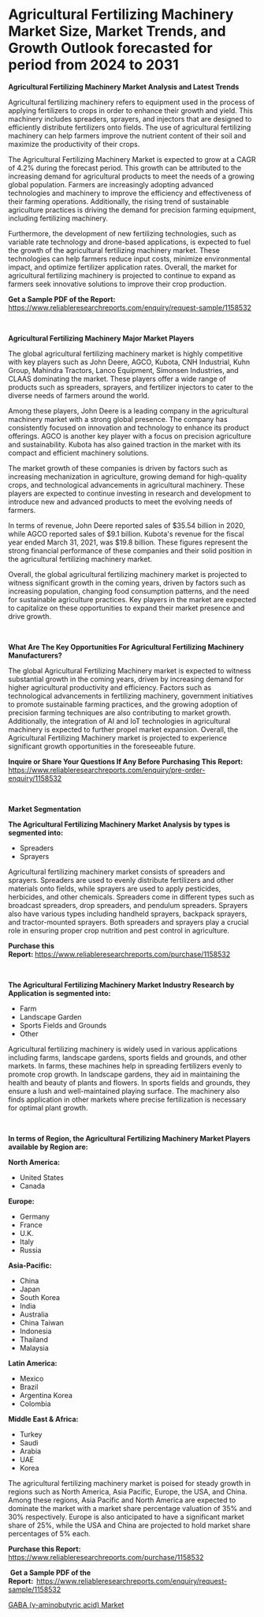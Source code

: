 <p><h1>Agricultural Fertilizing Machinery Market Size, Market Trends, and Growth Outlook forecasted for period from 2024 to 2031</h1></p><p><strong>Agricultural Fertilizing Machinery Market Analysis and Latest Trends</strong></p>
<p><p>Agricultural fertilizing machinery refers to equipment used in the process of applying fertilizers to crops in order to enhance their growth and yield. This machinery includes spreaders, sprayers, and injectors that are designed to efficiently distribute fertilizers onto fields. The use of agricultural fertilizing machinery can help farmers improve the nutrient content of their soil and maximize the productivity of their crops.</p><p>The Agricultural Fertilizing Machinery Market is expected to grow at a CAGR of 4.2% during the forecast period. This growth can be attributed to the increasing demand for agricultural products to meet the needs of a growing global population. Farmers are increasingly adopting advanced technologies and machinery to improve the efficiency and effectiveness of their farming operations. Additionally, the rising trend of sustainable agriculture practices is driving the demand for precision farming equipment, including fertilizing machinery.</p><p>Furthermore, the development of new fertilizing technologies, such as variable rate technology and drone-based applications, is expected to fuel the growth of the agricultural fertilizing machinery market. These technologies can help farmers reduce input costs, minimize environmental impact, and optimize fertilizer application rates. Overall, the market for agricultural fertilizing machinery is projected to continue to expand as farmers seek innovative solutions to improve their crop production.</p></p>
<p><strong>Get a Sample PDF of the Report:&nbsp;</strong> <a href="https://www.reliableresearchreports.com/enquiry/request-sample/1158532">https://www.reliableresearchreports.com/enquiry/request-sample/1158532</a></p>
<p>&nbsp;</p>
<p><strong>Agricultural Fertilizing Machinery Major Market Players</strong></p>
<p><p>The global agricultural fertilizing machinery market is highly competitive with key players such as John Deere, AGCO, Kubota, CNH Industrial, Kuhn Group, Mahindra Tractors, Lanco Equipment, Simonsen Industries, and CLAAS dominating the market. These players offer a wide range of products such as spreaders, sprayers, and fertilizer injectors to cater to the diverse needs of farmers around the world.</p><p>Among these players, John Deere is a leading company in the agricultural machinery market with a strong global presence. The company has consistently focused on innovation and technology to enhance its product offerings. AGCO is another key player with a focus on precision agriculture and sustainability. Kubota has also gained traction in the market with its compact and efficient machinery solutions.</p><p>The market growth of these companies is driven by factors such as increasing mechanization in agriculture, growing demand for high-quality crops, and technological advancements in agricultural machinery. These players are expected to continue investing in research and development to introduce new and advanced products to meet the evolving needs of farmers.</p><p>In terms of revenue, John Deere reported sales of $35.54 billion in 2020, while AGCO reported sales of $9.1 billion. Kubota's revenue for the fiscal year ended March 31, 2021, was $19.8 billion. These figures represent the strong financial performance of these companies and their solid position in the agricultural fertilizing machinery market.</p><p>Overall, the global agricultural fertilizing machinery market is projected to witness significant growth in the coming years, driven by factors such as increasing population, changing food consumption patterns, and the need for sustainable agriculture practices. Key players in the market are expected to capitalize on these opportunities to expand their market presence and drive growth.</p></p>
<p>&nbsp;</p>
<p><strong>What Are The Key Opportunities For Agricultural Fertilizing Machinery Manufacturers?</strong></p>
<p><p>The global Agricultural Fertilizing Machinery market is expected to witness substantial growth in the coming years, driven by increasing demand for higher agricultural productivity and efficiency. Factors such as technological advancements in fertilizing machinery, government initiatives to promote sustainable farming practices, and the growing adoption of precision farming techniques are also contributing to market growth. Additionally, the integration of AI and IoT technologies in agricultural machinery is expected to further propel market expansion. Overall, the Agricultural Fertilizing Machinery market is projected to experience significant growth opportunities in the foreseeable future.</p></p>
<p><strong>Inquire or Share Your Questions If Any Before Purchasing This Report:</strong> <a href="https://www.reliableresearchreports.com/enquiry/pre-order-enquiry/1158532">https://www.reliableresearchreports.com/enquiry/pre-order-enquiry/1158532</a></p>
<p>&nbsp;</p>
<p><strong>Market Segmentation</strong></p>
<p><strong>The Agricultural Fertilizing Machinery Market Analysis by types is segmented into:</strong></p>
<p><ul><li>Spreaders</li><li>Sprayers</li></ul></p>
<p><p>Agricultural fertilizing machinery market consists of spreaders and sprayers. Spreaders are used to evenly distribute fertilizers and other materials onto fields, while sprayers are used to apply pesticides, herbicides, and other chemicals. Spreaders come in different types such as broadcast spreaders, drop spreaders, and pendulum spreaders. Sprayers also have various types including handheld sprayers, backpack sprayers, and tractor-mounted sprayers. Both spreaders and sprayers play a crucial role in ensuring proper crop nutrition and pest control in agriculture.</p></p>
<p><strong>Purchase this Report:&nbsp;</strong><a href="https://www.reliableresearchreports.com/purchase/1158532">https://www.reliableresearchreports.com/purchase/1158532</a></p>
<p>&nbsp;</p>
<p><strong>The Agricultural Fertilizing Machinery Market Industry Research by Application is segmented into:</strong></p>
<p><ul><li>Farm</li><li>Landscape Garden</li><li>Sports Fields and Grounds</li><li>Other</li></ul></p>
<p><p>Agricultural fertilizing machinery is widely used in various applications including farms, landscape gardens, sports fields and grounds, and other markets. In farms, these machines help in spreading fertilizers evenly to promote crop growth. In landscape gardens, they aid in maintaining the health and beauty of plants and flowers. In sports fields and grounds, they ensure a lush and well-maintained playing surface. The machinery also finds application in other markets where precise fertilization is necessary for optimal plant growth.</p></p>
<p>&nbsp;</p>
<p><strong>In terms of Region, the Agricultural Fertilizing Machinery Market Players available by Region are:</strong></p>
<p>
    <p> <strong> North America: </strong>
        <ul>
            <li>United States</li>
            <li>Canada</li>
        </ul>
        </p> 
    <p> <strong> Europe: </strong>
        <ul>
            <li>Germany</li>
            <li>France</li>
            <li>U.K.</li>
            <li>Italy</li>
            <li>Russia</li>
        </ul>
        </p> 
    <p> <strong> Asia-Pacific: </strong>
        <ul>
            <li>China</li>
            <li>Japan</li>
            <li>South Korea</li>
            <li>India</li>
            <li>Australia</li>
            <li>China Taiwan</li>
            <li>Indonesia</li>
            <li>Thailand</li>
            <li>Malaysia</li>
        </ul>
        </p> 
    <p> <strong> Latin America: </strong>
        <ul>
            <li>Mexico</li>
            <li>Brazil</li>
            <li>Argentina Korea</li>
            <li>Colombia</li>
        </ul>
        </p> 
    <p> <strong> Middle East & Africa: </strong>
        <ul>
            <li>Turkey</li>
            <li>Saudi</li>
            <li>Arabia</li>
            <li>UAE</li>
            <li>Korea</li>
        </ul>
    </p>
    </p>
<p><p>The agricultural fertilizing machinery market is poised for steady growth in regions such as North America, Asia Pacific, Europe, the USA, and China. Among these regions, Asia Pacific and North America are expected to dominate the market with a market share percentage valuation of 35% and 30% respectively. Europe is also anticipated to have a significant market share of 25%, while the USA and China are projected to hold market share percentages of 5% each.</p></p>
<p><strong>Purchase this Report: </strong><a href="https://www.reliableresearchreports.com/purchase/1158532">https://www.reliableresearchreports.com/purchase/1158532</a></p>
<p>&nbsp;<strong>Get a Sample PDF of the Report:&nbsp;&nbsp;</strong><a href="https://www.reliableresearchreports.com/enquiry/request-sample/1158532">https://www.reliableresearchreports.com/enquiry/request-sample/1158532</a></p>
<p><strong></strong></p>
<p><p><a href="https://github.com/BryceTownsendr/Market-Research-Report-List-3/blob/main/gaba-g-aminobutyric-acid-market.md">GABA (γ-aminobutyric acid) Market</a></p></p>